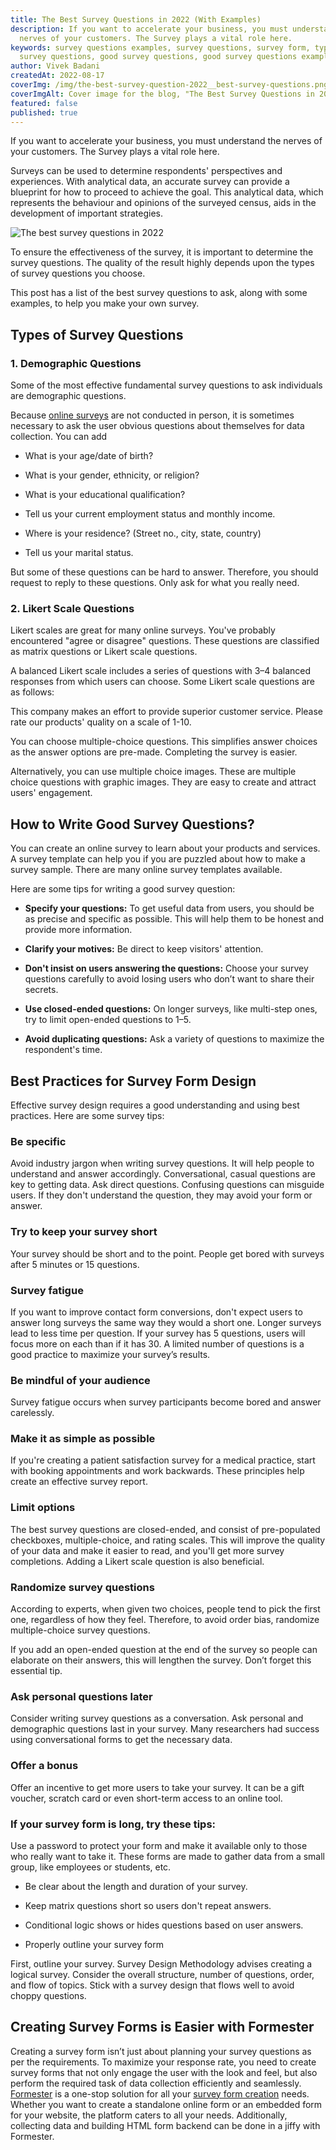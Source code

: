 ```yaml
---
title: The Best Survey Questions in 2022 (With Examples)
description: If you want to accelerate your business, you must understand the
  nerves of your customers. The Survey plays a vital role here.
keywords: survey questions examples, survey questions, survey form, types of
  survey questions, good survey questions, good survey questions examples
author: Vivek Badani
createdAt: 2022-08-17
coverImg: /img/the-best-survey-question-2022__best-survey-questions.png
coverImgAlt: Cover image for the blog, "The Best Survey Questions in 2022"
featured: false
published: true
---
```

If you want to accelerate your business, you must understand the nerves of your customers. The Survey plays a vital role here.

Surveys can be used to determine respondents' perspectives and experiences. With analytical data, an accurate survey can provide a blueprint for how to proceed to achieve the goal. This analytical data, which represents the behaviour and opinions of the surveyed census, aids in the development of important strategies.

![The best survey questions in 2022](/img/the-best-survey-question-2022__best-survey-questions.png 'The best survey questions in 2022')

To ensure the effectiveness of the survey, it is important to determine the survey questions. The quality of the result highly depends upon the types of survey questions you choose.

This post has a list of the best survey questions to ask, along with some examples, to help you make your own survey.

## Types of Survey Questions

### 1. Demographic Questions

Some of the most effective fundamental survey questions to ask individuals are demographic questions.

Because [online surveys](https://formester.com/blog/seven-assured-ways-to-improve-your-online-surveys 'Severn assured ways to improve your online surveys') are not conducted in person, it is sometimes necessary to ask the user obvious questions about themselves for data collection. You can add

- What is your age/date of birth?

- What is your gender, ethnicity, or religion?

- What is your educational qualification?

- Tell us your current employment status and monthly income.

- Where is your residence? (Street no., city, state, country)

- Tell us your marital status.

But some of these questions can be hard to answer. Therefore, you should request to reply to these questions. Only ask for what you really need.

### 2. Likert Scale Questions

Likert scales are great for many online surveys. You've probably encountered "agree or disagree" questions. These questions are classified as matrix questions or Likert scale questions.

A balanced Likert scale includes a series of questions with 3–4 balanced responses from which users can choose. Some Likert scale questions are as follows:

This company makes an effort to provide superior customer service. Please rate our products' quality on a scale of 1-10.

You can choose multiple-choice questions. This simplifies answer choices as the answer options are pre-made. Completing the survey is easier.

Alternatively, you can use multiple choice images. These are multiple choice questions with graphic images. They are easy to create and attract users' engagement.

## How to Write Good Survey Questions?

You can create an online survey to learn about your products and services. A survey template can help you if you are puzzled about how to make a survey sample. There are many online survey templates available.

Here are some tips for writing a good survey question:

- **Specify your questions:** To get useful data from users, you should be as precise and specific as possible. This will help them to be honest and provide more information.

- **Clarify your motives:** Be direct to keep visitors' attention.

- **Don't insist on users answering the questions:** Choose your survey questions carefully to avoid losing users who don’t want to share their secrets.

- **Use closed-ended questions:** On longer surveys, like multi-step ones, try to limit open-ended questions to 1–5.

- **Avoid duplicating questions:** Ask a variety of questions to maximize the respondent's time.

## Best Practices for Survey Form Design

Effective survey design requires a good understanding and using best practices. Here are some survey tips:

### Be specific

Avoid industry jargon when writing survey questions. It will help people to understand and answer accordingly. Conversational, casual questions are key to getting data. Ask direct questions. Confusing questions can misguide users. If they don't understand the question, they may avoid your form or answer.

### Try to keep your survey short

Your survey should be short and to the point. People get bored with surveys after 5 minutes or 15 questions.

### Survey fatigue

If you want to improve contact form conversions, don't expect users to answer long surveys the same way they would a short one. Longer surveys lead to less time per question. If your survey has 5 questions, users will focus more on each than if it has 30. A limited number of questions is a good practice to maximize your survey’s results.

### Be mindful of your audience

Survey fatigue occurs when survey participants become bored and answer carelessly.

### Make it as simple as possible

If you're creating a patient satisfaction survey for a medical practice, start with booking appointments and work backwards. These principles help create an effective survey report.

### Limit options

The best survey questions are closed-ended, and consist of pre-populated checkboxes, multiple-choice, and rating scales. This will improve the quality of your data and make it easier to read, and you'll get more survey completions. Adding a Likert scale question is also beneficial.

### Randomize survey questions

According to experts, when given two choices, people tend to pick the first one, regardless of how they feel. Therefore, to avoid order bias, randomize multiple-choice survey questions.

If you add an open-ended question at the end of the survey so people can elaborate on their answers, this will lengthen the survey. Don’t forget this essential tip.

### Ask personal questions later

Consider writing survey questions as a conversation. Ask personal and demographic questions last in your survey. Many researchers had success using conversational forms to get the necessary data.

### Offer a bonus

Offer an incentive to get more users to take your survey. It can be a gift voucher, scratch card or even short-term access to an online tool.

### If your survey form is long, try these tips:

Use a password to protect your form and make it available only to those who really want to take it. These forms are made to gather data from a small group, like employees or students, etc.

- Be clear about the length and duration of your survey.

- Keep matrix questions short so users don't repeat answers.

- Conditional logic shows or hides questions based on user answers.

- Properly outline your survey form

First, outline your survey. Survey Design Methodology advises creating a logical survey. Consider the overall structure, number of questions, order, and flow of topics. Stick with a survey design that flows well to avoid choppy questions.

## Creating Survey Forms is Easier with Formester

Creating a survey form isn’t just about planning your survey questions as per the requirements. To maximize your response rate, you need to create survey forms that not only engage the user with the look and feel, but also perform the required task of data collection efficiently and seamlessly. [Formester](https://formester.com/) is a one-stop solution for all your [survey form creation](https://formester.com/blog/building-your-first-form-with-formester 'Building your first form with formester') needs. Whether you want to create a standalone online form or an embedded form for your website, the platform caters to all your needs. Additionally, collecting data and building HTML form backend can be done in a jiffy with Formester.
